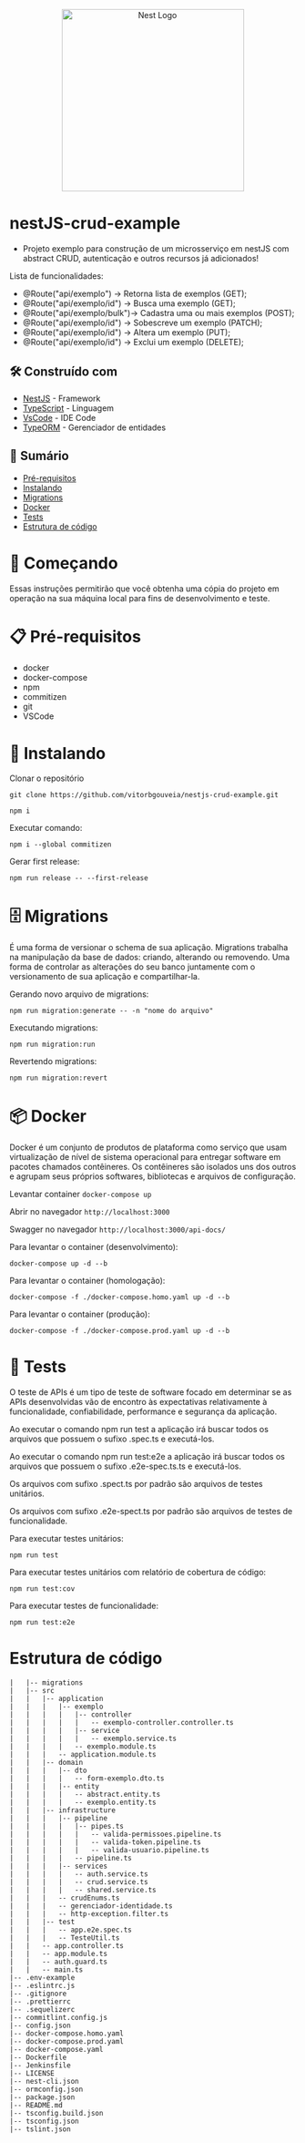 <p align="center">
  <a href="http://nestjs.com/" target="blank"><img src="https://nestjs.com/img/logo_text.svg" width="320" alt="Nest Logo" /></a>
</p>

[travis-image]: https://api.travis-ci.org/nestjs/nest.svg?branch=master
[travis-url]: https://travis-ci.org/nestjs/nest
[linux-image]: https://img.shields.io/travis/nestjs/nest/master.svg?label=linux
[linux-url]: https://travis-ci.org/nestjs/nest
  
nestJS-crud-example
=========================
* Projeto exemplo para construção de um microsserviço em nestJS com abstract CRUD, autenticação e outros recursos já adicionados!

 Lista de funcionalidades:

 * @Route("api/exemplo")     -> Retorna lista de exemplos (GET);
 * @Route("api/exemplo/id")  -> Busca uma exemplo (GET);
 * @Route("api/exemplo/bulk")-> Cadastra uma ou mais exemplos (POST);
 * @Route("api/exemplo/id")  -> Sobescreve um exemplo (PATCH);
 * @Route("api/exemplo/id")  -> Altera um exemplo (PUT);
 * @Route("api/exemplo/id")  -> Exclui um exemplo (DELETE);

 ## 🛠️ Construído com
* [NestJS](https://nestjs.com/) - Framework 
* [TypeScript](https://www.typescriptlang.org/) - Linguagem
* [VsCode](https://code.visualstudio.com/) - IDE Code
* [TypeORM](https://typeorm.io/#/) - Gerenciador de entidades

## 📖 Sumário
* [Pré-requisitos](#Pré-requisitos)
* [Instalando](#Instalando)
* [Migrations](#Migrations)
* [Docker](#Docker)
* [Tests](#Tests)
* [Estrutura de código](#Padronização-de-codigo)

# 🚀 Começando

Essas instruções permitirão que você obtenha uma cópia do projeto em operação na sua máquina local para fins de desenvolvimento e teste.

# 📋 Pré-requisitos

* docker
* docker-compose
* npm
* commitizen
* git
* VSCode

# 🔧 Instalando

Clonar o repositório
```
git clone https://github.com/vitorbgouveia/nestjs-crud-example.git
```

```
npm i
```

Executar comando:
```
npm i --global commitizen
```

Gerar first release:
```
npm run release -- --first-release
```

# 🗄️ Migrations

É uma forma de versionar o schema de sua aplicação. Migrations trabalha na manipulação da base de dados: criando, alterando ou removendo. Uma forma de controlar as alterações do seu banco juntamente com o versionamento de sua aplicação e compartilhar-la.

Gerando novo arquivo de migrations:
```
npm run migration:generate -- -n "nome do arquivo"
```

Executando migrations:
```
npm run migration:run
```

Revertendo migrations:
```
npm run migration:revert
```

# 📦 Docker

Docker é um conjunto de produtos de plataforma como serviço que usam virtualização de nível de sistema operacional para entregar software em pacotes chamados contêineres.
 Os contêineres são isolados uns dos outros e agrupam seus próprios softwares, bibliotecas e arquivos de configuração.

Levantar container `docker-compose up`

Abrir no navegador `http://localhost:3000`

Swagger no navegador `http://localhost:3000/api-docs/`


Para levantar o container (desenvolvimento):
```
docker-compose up -d --b
```

Para levantar o container (homologação):
```
docker-compose -f ./docker-compose.homo.yaml up -d --b
```

Para levantar o container (produção):
```
docker-compose -f ./docker-compose.prod.yaml up -d --b
```

# 🔩 Tests

O teste de APIs é um tipo de teste de software focado em determinar se as APIs desenvolvidas vão de encontro às expectativas relativamente à funcionalidade, confiabilidade, performance e segurança da aplicação.

Ao executar o comando npm run test a aplicação irá buscar todos os arquivos que possuem o sufixo .spec.ts e executá-los.

Ao executar o comando npm run test:e2e a aplicação irá buscar todos os arquivos que possuem o sufixo .e2e-spec.ts.ts e executá-los.

Os arquivos com sufixo .spect.ts por padrão são arquivos de testes unitários.

Os arquivos com sufixo .e2e-spect.ts por padrão são arquivos de testes de funcionalidade.

Para executar testes unitários:
```
npm run test
```

Para executar testes unitários com relatório de cobertura de código:
```
npm run test:cov
```

Para executar testes de funcionalidade:
```
npm run test:e2e
```

# Estrutura de código

```
|   |-- migrations
|   |-- src
|   |   |-- application
|   |   |   |-- exemplo
|   |   |   |   |-- controller
|   |   |   |   |   -- exemplo-controller.controller.ts
|   |   |   |   |-- service
|   |   |   |   |   -- exemplo.service.ts
|   |   |   |   -- exemplo.module.ts
|   |   |   -- application.module.ts
|   |   |-- domain
|   |   |   |-- dto
|   |   |   |   -- form-exemplo.dto.ts
|   |   |   |-- entity
|   |   |   |   -- abstract.entity.ts
|   |   |   |   -- exemplo.entity.ts
|   |   |-- infrastructure
|   |   |   |-- pipeline
|   |   |   |   |-- pipes.ts
|   |   |   |   |   -- valida-permissoes.pipeline.ts
|   |   |   |   |   -- valida-token.pipeline.ts
|   |   |   |   |   -- valida-usuario.pipeline.ts
|   |   |   |   -- pipeline.ts
|   |   |   |-- services
|   |   |   |   -- auth.service.ts
|   |   |   |   -- crud.service.ts
|   |   |   |   -- shared.service.ts
|   |   |   -- crudEnums.ts
|   |   |   -- gerenciador-identidade.ts
|   |   |   -- http-exception.filter.ts
|   |   |-- test
|   |   |   -- app.e2e.spec.ts  
|   |   |   -- TesteUtil.ts
|   |   -- app.controller.ts
|   |   -- app.module.ts
|   |   -- auth.guard.ts
|   |   -- main.ts
|-- .env-example
|-- .eslintrc.js
|-- .gitignore
|-- .prettierrc
|-- .sequelizerc
|-- commitlint.config.js
|-- config.json
|-- docker-compose.homo.yaml
|-- docker-compose.prod.yaml
|-- docker-compose.yaml
|-- Dockerfile
|-- Jenkinsfile
|-- LICENSE
|-- nest-cli.json
|-- ormconfig.json
|-- package.json
|-- README.md
|-- tsconfig.build.json
|-- tsconfig.json
|-- tslint.json
```
